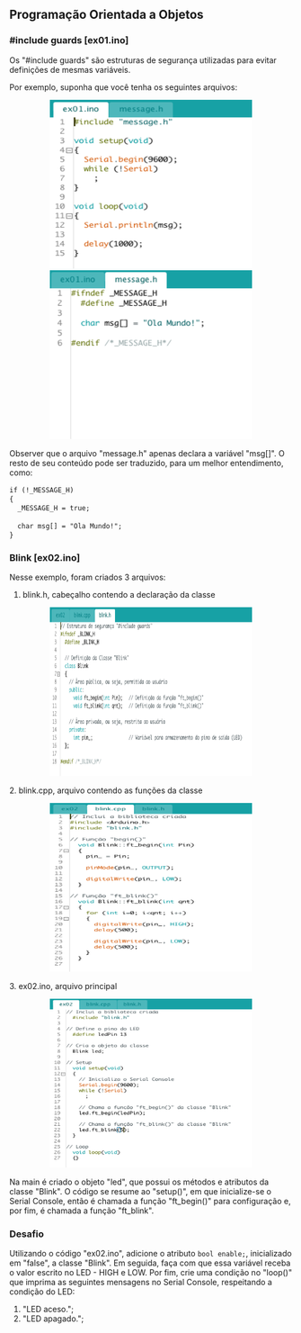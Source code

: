 ## Programação Orientada a Objetos

### #include guards [ex01.ino]
Os "#include guards" são estruturas de segurança utilizadas para evitar definições de mesmas variáveis. 

Por exemplo, suponha que você tenha os seguintes arquivos:
<p align="center">
  <img width="360" height="300" src="../screenshots/Aula02-ex01a.jpg">
  <img width="360" height="300" src="../screenshots/Aula02-ex01b.jpg">
</p>

Observer que o arquivo "message.h" apenas declara a variável "msg[]". O resto de seu conteúdo pode ser traduzido, para um melhor entendimento, como:
```
if (!_MESSAGE_H)
{
  _MESSAGE_H = true;
  
  char msg[] = "Ola Mundo!";
}
```

### Blink [ex02.ino]
Nesse exemplo, foram criados 3 arquivos:
1. blink.h, cabeçalho contendo a declaração da classe
<p align="center">
  <img width="360" height="300" src="../screenshots/Aula02-ex02a.jpg">
</p>
2. blink.cpp, arquivo contendo as funções da classe
<p align="center">
  <img width="360" height="300" src="../screenshots/Aula02-ex02b.jpg">
</p>
3. ex02.ino, arquivo principal
<p align="center">
  <img width="360" height="300" src="../screenshots/Aula02-ex02c.jpg">
</p>
Na main é criado o objeto "led", que possui os métodos e atributos da classe "Blink". O código se resume ao "setup()", em que inicialize-se o Serial Console, então é chamada a função "ft_begin()" para configuração e, por fim, é chamada a função "ft_blink".

### Desafio
Utilizando o código "ex02.ino", adicione o atributo ```bool enable;```, inicializado em "false", a classe "Blink". Em seguida, faça com que essa variável receba o valor escrito no LED - HIGH e LOW. Por fim, crie uma condição no "loop()" que imprima as seguintes mensagens no Serial Console, respeitando a condição do LED:
1. "LED aceso.";
2. "LED apagado.";
